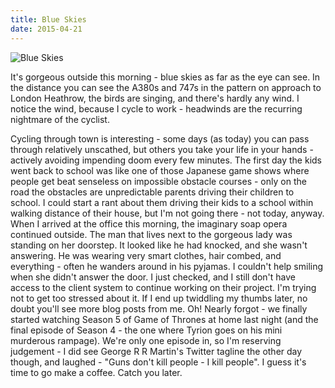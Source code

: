 ```yaml
---
title: Blue Skies
date: 2015-04-21
---
```


![Blue Skies](https://source.unsplash.com/4v9Kk01mEbY/1600x900)

It's gorgeous outside this morning - blue skies as far as the eye can see. In the distance you can see the A380s and 747s in the pattern on approach to London Heathrow, the birds are singing, and there's hardly any wind. I notice the wind, because I cycle to work - headwinds are the recurring nightmare of the cyclist.

Cycling through town is interesting - some days (as today) you can pass through relatively unscathed, but others you take your life in your hands - actively avoiding impending doom every few minutes. The first day the kids went back to school was like one of those Japanese game shows where people get beat senseless on impossible obstacle courses - only on the road the obstacles are unpredictable parents driving their children to school. I could start a rant about them driving their kids to a school within walking distance of their house, but I'm not going there - not today, anyway. When I arrived at the office this morning, the imaginary soap opera continued outside. The man that lives next to the gorgeous lady was standing on her doorstep. It looked like he had knocked, and she wasn't answering. He was wearing very smart clothes, hair combed, and everything - often he wanders around in his pyjamas. I couldn't help smiling when she didn't answer the door. I just checked, and I still don't have access to the client system to continue working on their project. I'm trying not to get too stressed about it. If I end up twiddling my thumbs later, no doubt you'll see more blog posts from me. Oh! Nearly forgot - we finally started watching Season 5 of Game of Thrones at home last night (and the final episode of Season 4 - the one where Tyrion goes on his mini murderous rampage). We're only one episode in, so I'm reserving judgement - I did see George R R Martin's Twitter tagline the other day though, and laughed - "Guns don't kill people - I kill people". I guess it's time to go make a coffee. Catch you later.